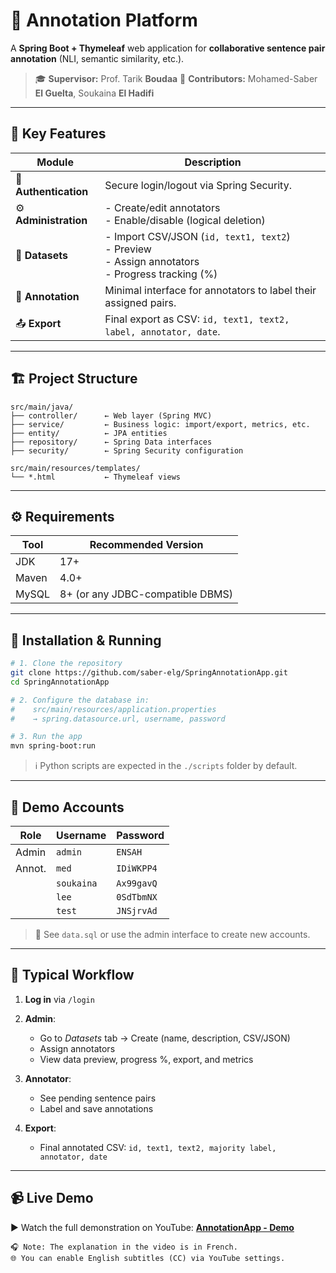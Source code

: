 # 📝 Annotation Platform

A **Spring Boot + Thymeleaf** web application for **collaborative sentence pair annotation** (NLI, semantic similarity, etc.).

> 🎓 **Supervisor:** Prof. Tarik **Boudaa**
> 👥 **Contributors:** Mohamed-Saber **El Guelta**, Soukaina **El Hadifi**

---

## 🚀 Key Features

| Module                | Description                                                                                                 |
| --------------------- | ----------------------------------------------------------------------------------------------------------- |
| 🔐 **Authentication** | Secure login/logout via Spring Security.                                                                    |
| ⚙️ **Administration** | - Create/edit annotators <br> - Enable/disable (logical deletion)                                           |
| 📁 **Datasets**       | - Import CSV/JSON (`id, text1, text2`) <br> - Preview <br> - Assign annotators <br> - Progress tracking (%) |
| 🧠 **Annotation**     | Minimal interface for annotators to label their assigned pairs.                                             |
| 📤 **Export**         | Final export as CSV: `id, text1, text2, label, annotator, date`.                                            |

---

## 🏗️ Project Structure

```
src/main/java/
├── controller/      ← Web layer (Spring MVC)
├── service/         ← Business logic: import/export, metrics, etc.
├── entity/          ← JPA entities
├── repository/      ← Spring Data interfaces
├── security/        ← Spring Security configuration
```

```
src/main/resources/templates/
└── *.html           ← Thymeleaf views
```

---

## ⚙️ Requirements

| Tool  | Recommended Version              |
| ----- | -------------------------------- |
| JDK   | 17+                              |
| Maven | 4.0+                             |
| MySQL | 8+ (or any JDBC-compatible DBMS) |

---

## 🧪 Installation & Running

```bash
# 1. Clone the repository
git clone https://github.com/saber-elg/SpringAnnotationApp.git
cd SpringAnnotationApp

# 2. Configure the database in:
#    src/main/resources/application.properties
#    → spring.datasource.url, username, password

# 3. Run the app
mvn spring-boot:run
```

> ℹ️ Python scripts are expected in the `./scripts` folder by default.

---

## 👤 Demo Accounts

| Role   | Username   | Password   |
| ------ | ---------- | ---------- |
| Admin  | `admin`    | `ENSAH`    |
| Annot. | `med`      | `IDiWKPP4` |
|        | `soukaina` | `Ax99gavQ` |
|        | `lee`      | `0SdTbmNX` |
|        | `test`     | `JNSjrvAd` |

> 📄 See `data.sql` or use the admin interface to create new accounts.

---

## 🔄 Typical Workflow

1. **Log in** via `/login`
2. **Admin**:

   * Go to *Datasets* tab → Create (name, description, CSV/JSON)
   * Assign annotators
   * View data preview, progress %, export, and metrics
3. **Annotator**:

   * See pending sentence pairs
   * Label and save annotations
4. **Export**:

   * Final annotated CSV: `id, text1, text2, majority label, annotator, date`

---

## 📹 Live Demo

▶️ Watch the full demonstration on YouTube:
**[AnnotationApp - Demo](https://youtu.be/VgtuN56y99U)**

    🎧 Note: The explanation in the video is in French.
    🌐 You can enable English subtitles (CC) via YouTube settings.
